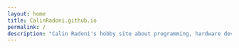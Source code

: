```yaml
---
layout: home
title: CalinRadoni.github.io
permalink: /
description: "Calin Radoni's hobby site about programming, hardware development and more"
---
```

